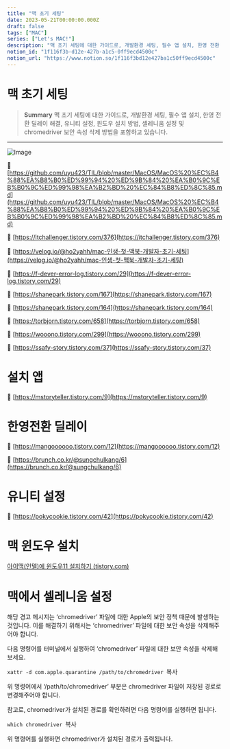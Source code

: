 ```yaml
---
title: "맥 초기 세팅"
date: 2023-05-21T00:00:00.000Z
draft: false
tags: ["MAC"]
series: ["Let's MAC!"]
description: "맥 초기 세팅에 대한 가이드로, 개발환경 세팅, 필수 앱 설치, 한영 전환 딜레이 해결, 유니티 설정, 윈도우 설치 방법, 셀레니움 설정 및 chromedriver 보안 속성 삭제 방법을 포함하고 있습니다."
notion_id: "1f116f3b-d12e-427b-a1c5-0ff9ecd4500c"
notion_url: "https://www.notion.so/1f116f3bd12e427ba1c50ff9ecd4500c"
---
```


# 맥 초기 세팅

> **Summary**
> 맥 초기 세팅에 대한 가이드로, 개발환경 세팅, 필수 앱 설치, 한영 전환 딜레이 해결, 유니티 설정, 윈도우 설치 방법, 셀레니움 설정 및 chromedriver 보안 속성 삭제 방법을 포함하고 있습니다.

---

![Image](https://prod-files-secure.s3.us-west-2.amazonaws.com/09ccd4d5-876c-4bba-bbdf-cc77a0a11257/9e395ecd-6bba-48ef-9653-d126d06066e8/Untitled.png?X-Amz-Algorithm=AWS4-HMAC-SHA256&X-Amz-Content-Sha256=UNSIGNED-PAYLOAD&X-Amz-Credential=ASIAZI2LB466SFQXN24U%2F20250724%2Fus-west-2%2Fs3%2Faws4_request&X-Amz-Date=20250724T102131Z&X-Amz-Expires=3600&X-Amz-Security-Token=IQoJb3JpZ2luX2VjEAIaCXVzLXdlc3QtMiJHMEUCIA9fHiRh0DlQLs9K6CGR7h11dBDsrA6O4R9LmhtMa4Y2AiEAtqNd9RsaZbOyHZoVXdjHpMrX66qv9BeDnlxap%2BoaxQwq%2FwMIKhAAGgw2Mzc0MjMxODM4MDUiDHnOe5KckWmWGfxmIyrcA0bvIcQn%2F3Y9yIqMgwcNJ7VCALHB308WESFFPoZ8EtTXOT1RD2ueXEBkkC6fvxwqovWteKgbHitbZyygEPyUy3%2Bjs8MeXnzxIaMuqwxQHYUfPp%2FB6LpjdovZpomEc8Z5pC78zCY1%2FrHbq%2FWFZA8pZGVjtF%2FtDVVEJeoOfMEN5qBUkpcJ1mwmOXnPh6UR555TKEL3vtET%2BCabVfVVM5l6JRUGO%2BA%2F%2Bc5%2FFKXICT6OQ81baVHZ8wC0btsbbzF5l1nkK%2FpK8vnzik43Q%2Bbn6X0wNob9TzLLBSBRWZOqSTMmg7X26CzMFMl5U8mqKw8t1FcgggGsgi0NjRQVzUodNOxwbPCHvFbIxeStqBi7MI0CEZ%2FuFOVGHQO690A%2B7hU7lVVhSG0XskuxhpV3DwvtqNnR%2FhqnYz090fvgQtxhh22OBxHv9LcxUxKKtMti4E1l1gYSh6tSYiDVukv4fyIC9ICa%2B0ZUI3USzWUZTKLUnhovKY8RsHKn5L3QlRloRuyAhdtsciPcuHIO16wv0Fte0w3kKBBJok7ilWSZT1ziGwvCHeCBhVFdZY%2F035gzscnJq%2Fo96UBwVt29Qj%2FGhBcBXRN%2FZqQBeIDd3%2FFPdKfAw2%2F0%2BciFhVVp3lZr68gcWA5aMIr2h8QGOqUBCHCdY1ZIDMMGfZOPKwLHe5pGVwD5GR3S8GVmAtTkk3scEe4CdnwtRFvAu7XEaRnoFZbEYEZvELzTt%2Bh%2B4U8AvbfvakoMtaBTBSUgSzkCvDP0dkRi%2Bf90caMvSUUzrEyU3VSP%2Ff0Uh9YlWW%2BzMRKLfGF3O1VCPNphUMMlWsqLsZdPvPi60bZIQ9kRm8JzOc8j4v9qwuU4jtgfYxp1vYSjdDBedxbo&X-Amz-Signature=a5099cfc6be061c94b5fa7cc2dc5374cc256621cccb51dc7f6cfa4552df6d9cc&X-Amz-SignedHeaders=host&x-amz-checksum-mode=ENABLED&x-id=GetObject)

🔗 [https://github.com/uyu423/TIL/blob/master/MacOS/MacOS%20%EC%B4%88%EA%B8%B0%ED%99%94%20%ED%9B%84%20%EA%B0%9C%EB%B0%9C%ED%99%98%EA%B2%BD%20%EC%84%B8%ED%8C%85.md](https://github.com/uyu423/TIL/blob/master/MacOS/MacOS%20%EC%B4%88%EA%B8%B0%ED%99%94%20%ED%9B%84%20%EA%B0%9C%EB%B0%9C%ED%99%98%EA%B2%BD%20%EC%84%B8%ED%8C%85.md)

🔗 [https://itchallenger.tistory.com/376](https://itchallenger.tistory.com/376)

🔗 [https://velog.io/@ho2yahh/mac-인생-첫-맥북-개발자-초기-세팅](https://velog.io/@ho2yahh/mac-인생-첫-맥북-개발자-초기-세팅)

🔗 [https://f-dever-error-log.tistory.com/29](https://f-dever-error-log.tistory.com/29)

🔗 [https://shanepark.tistory.com/167](https://shanepark.tistory.com/167)

🔗 [https://shanepark.tistory.com/164](https://shanepark.tistory.com/164)

🔗 [https://torbjorn.tistory.com/658](https://torbjorn.tistory.com/658)

🔗 [https://wooono.tistory.com/299](https://wooono.tistory.com/299)

🔗 [https://ssafy-story.tistory.com/37](https://ssafy-story.tistory.com/37)


# 설치 앱

🔗 [https://mstoryteller.tistory.com/9](https://mstoryteller.tistory.com/9)

# 한영전환 딜레이

🔗 [https://mangoooooo.tistory.com/12](https://mangoooooo.tistory.com/12)

🔗 [https://brunch.co.kr/@sungchulkang/6](https://brunch.co.kr/@sungchulkang/6)

# 유니티 설정

🔗 [https://pokycookie.tistory.com/42](https://pokycookie.tistory.com/42)


# 맥 윈도우 설치

[아이맥(인텔)에 윈도우11 설치하기 (tistory.com)](https://ilikeafrica.tistory.com/70)


# 맥에서 셀레니움 설정

해당 경고 메시지는 ‘chromedriver’ 파일에 대한 Apple의 보안 정책 때문에 발생하는 것입니다. 이를 해결하기 위해서는 ‘chromedriver’ 파일에 대한 보안 속성을 삭제해주어야 합니다.

다음 명령어를 터미널에서 실행하여 ‘chromedriver’ 파일에 대한 보안 속성을 삭제해보세요.

`xattr -d com.apple.quarantine /path/to/chromedriver
`복사

위 명령어에서 ‘/path/to/chromedriver’ 부분은 chromedriver 파일이 저장된 경로로 변경해주어야 합니다.

참고로, chromedriver가 설치된 경로를 확인하려면 다음 명령어를 실행하면 됩니다.

`which chromedriver
`복사

위 명령어를 실행하면 chromedriver가 설치된 경로가 출력됩니다.


